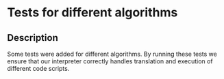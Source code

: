 # Tests for different algorithms

## Description
Some tests were added for different algorithms. By running these tests we ensure that our interpreter correctly handles translation and execution of different code scripts.
